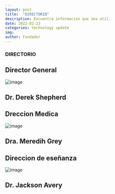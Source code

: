 ```yaml
---
layout: post
title:  "DIRECTORIO"
description: Encuentra informacion que sea util. 
date: 2022-02-23
categories: technology update
img: 
author: Fundador
---
```

### DIRECTORIO 

## Director General 

![image](https://user-images.githubusercontent.com/99769850/162323835-c33f83fb-3166-4413-bd59-e5358b7f11c7.png)

## Dr. Derek Shepherd



## Dreccion Medica 

![image](https://user-images.githubusercontent.com/99769850/162324570-039ab0d8-f4d8-42e6-abfc-ff9aae0cf0ef.png)


## Dra. Meredih Grey 



## Direccion de eseñanza 

![image](https://user-images.githubusercontent.com/99769850/162325044-85b6de34-689b-4c1c-80ff-e91d3f170b84.png)



## Dr. Jackson Avery


